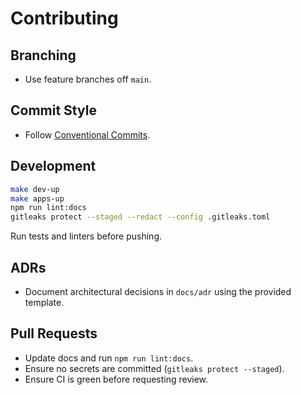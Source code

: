 # Contributing

## Branching

- Use feature branches off `main`.

## Commit Style

- Follow [Conventional Commits](https://www.conventionalcommits.org/).

## Development

```bash
make dev-up
make apps-up
npm run lint:docs
gitleaks protect --staged --redact --config .gitleaks.toml
```

Run tests and linters before pushing.

## ADRs

- Document architectural decisions in `docs/adr` using the provided template.

## Pull Requests

- Update docs and run `npm run lint:docs`.
- Ensure no secrets are committed (`gitleaks protect --staged`).
- Ensure CI is green before requesting review.
